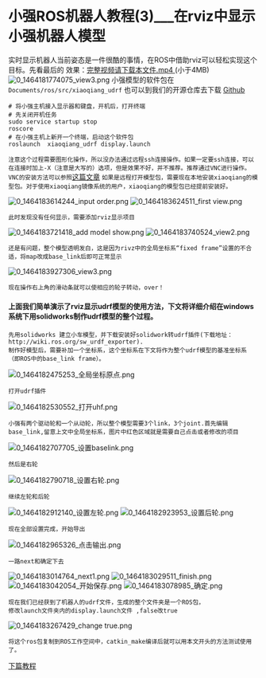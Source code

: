 # 小强ROS机器人教程(3)___在rviz中显示小强机器人模型<br>
实时显示机器人当前姿态是一件很酷的事情，在ROS中借助rviz可以轻松实现这个目标。先看最后的 效果：[完整视频请下载本文件.mp4 ](http://community.bwbot.org/uploads/files/1464181444790-udrf.mp4)(小于4MB)
![0_1464181774075_view3.png](http://community.bwbot.org/uploads/files/1464181788227-view3.png)
小强模型的软件包在```Documents/ros/src/xiaoqiang_udrf```
也可以到我们的开源仓库去下载 [Github](https://github.com/BlueWhaleRobot/xiaoqiang_udrf)
```
# 将小强主机接入显示器和键盘，开机后，打开终端
# 先关闭开机任务
sudo service startup stop
roscore
# 在小强主机上新开一个终端，启动这个软件包
roslaunch  xiaoqiang_udrf display.launch 
```
```注意这个过程需要图形化操作，所以没办法通过远程ssh连接操作。如果一定要ssh连接，可以在连接时加上-X（注意是大写的）选项，但是效果不好，并不推荐。推荐通过VNC进行操作。VNC的安装方法可以参照```[这篇文章](http://community.bwbot.org/topic/191/ubuntu-%E5%AE%89%E8%A3%85vnc-%E6%9C%8D%E5%8A%A1)
```如果是远程打开模型包，需要现在本地安装xiaoqiang的模型包。对于使用xiaoqiang镜像系统的用户，xiaoqiang的模型包已经提前安装好。```

![0_1464183614244_input order.png](http://community.bwbot.org/uploads/files/1464183630511-input-order.png) 
![0_1464183624511_first view.png](http://community.bwbot.org/uploads/files/1464183639068-first-view.png) 
```
此时发现没有任何显示，需要添加rviz显示项目
```
![0_1464183721418_add model show.png](http://community.bwbot.org/uploads/files/1464183736163-add-model-show.png) 
![0_1464183740524_view2.png](http://community.bwbot.org/uploads/files/1464183755070-view2.png) 
```
还是有问题，整个模型透明发白，这是因为rivz中的全局坐标系“fixed frame”设置的不合适，将map改成base_link后即可正常显示
```
![0_1464183927306_view3.png](http://community.bwbot.org/uploads/files/1464183942020-view3.png) 
```
现在操作右上角的滑动条就可以使相应的轮子转动，over！
```

#### 上面我们简单演示了rviz显示udrf模型的使用方法，下文将详细介绍在windows系统下用solidworks制作udrf模型的整个过程。

```
先用solidworks 建立小车模型，并下载安装好solidwork转udrf插件(下载地址：http://wiki.ros.org/sw_urdf_exporter).  
制作好模型后，需要补加一个坐标系，这个坐标系在下文将作为整个udrf模型的基准坐标系（即ROS中的base_link frame）。
```
![0_1464182475253_全局坐标原点.png](http://community.bwbot.org/uploads/files/1464182489522-全局坐标原点.png) 
```
打开udrf插件
```
![0_1464182530552_打开uhf.png](http://community.bwbot.org/uploads/files/1464182544426-打开uhf.png) 
```
小强有两个驱动轮和一个从动轮，所以整个模型需要3个link，3个joint.首先编辑base_link,留意上文中全局坐标系，图片中红色区域就是需要自己点击或者修改的项目
```
![0_1464182707705_设置baselink.png](http://community.bwbot.org/uploads/files/1464182722089-设置baselink.png) 
```
然后是右轮
```
![0_1464182790718_设置右轮.png](http://community.bwbot.org/uploads/files/1464182804926-设置右轮.png)
```
继续左轮和后轮
```
![0_1464182912140_设置左轮.png](http://community.bwbot.org/uploads/files/1464182926453-设置左轮.png) 
![0_1464182923953_设置后轮.png](http://community.bwbot.org/uploads/files/1464182938558-设置后轮.png) 

```
现在全部设置完成，开始导出
```
![0_1464182965326_点击输出.png](http://community.bwbot.org/uploads/files/1464182979531-点击输出.png) 
```
一路next和确定下去
```
![0_1464183014764_next1.png](http://community.bwbot.org/uploads/files/1464183029139-next1.png) 
![0_1464183029511_finish.png](http://community.bwbot.org/uploads/files/1464183043606-finish.png) 
![0_1464183042054_开始保存.png](http://community.bwbot.org/uploads/files/1464183056258-开始保存.png) 
![0_1464183078985_确定.png](http://community.bwbot.org/uploads/files/1464183093296-确定.png) 

```
现在我们已经获到了机器人的udrf文件，生成的整个文件夹是一个ROS包，
修改launch文件夹内的display.launch文件 ,false改true
```
![0_1464183267429_change true.png](http://community.bwbot.org/uploads/files/1464183281415-change-true.png)
```
将这个ros包复制到ROS工作空间中，catkin_make编译后就可以用本文开头的方法测试使用了。
```

[下篇教程](http://community.bwbot.org/topic/25/%E5%B0%8F%E5%BC%BAros%E6%9C%BA%E5%99%A8%E4%BA%BA%E6%95%99%E7%A8%8B-4-___%E6%83%AF%E6%80%A7%E5%AF%BC%E8%88%AA%E8%87%AA%E4%B8%BB%E7%A7%BB%E5%8A%A8%E6%B5%8B%E8%AF%95)
